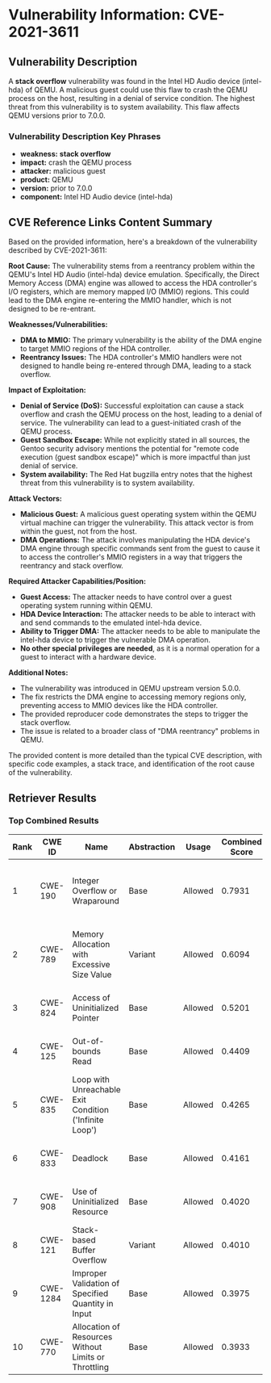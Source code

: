 # Vulnerability Information: CVE-2021-3611

## Vulnerability Description
A **stack overflow** vulnerability was found in the Intel HD Audio device (intel-hda) of QEMU. A malicious guest could use this flaw to crash the QEMU process on the host, resulting in a denial of service condition. The highest threat from this vulnerability is to system availability. This flaw affects QEMU versions prior to 7.0.0.

### Vulnerability Description Key Phrases
- **weakness:** **stack overflow**
- **impact:** crash the QEMU process
- **attacker:** malicious guest
- **product:** QEMU
- **version:** prior to 7.0.0
- **component:** Intel HD Audio device (intel-hda)

## CVE Reference Links Content Summary
Based on the provided information, here's a breakdown of the vulnerability described by CVE-2021-3611:

**Root Cause:**
The vulnerability stems from a reentrancy problem within the QEMU's Intel HD Audio (intel-hda) device emulation. Specifically, the Direct Memory Access (DMA) engine was allowed to access the HDA controller's I/O registers, which are memory mapped I/O (MMIO) regions. This could lead to the DMA engine re-entering the MMIO handler, which is not designed to be re-entrant.

**Weaknesses/Vulnerabilities:**
- **DMA to MMIO:** The primary vulnerability is the ability of the DMA engine to target MMIO regions of the HDA controller.
- **Reentrancy Issues:** The HDA controller's MMIO handlers were not designed to handle being re-entered through DMA, leading to a stack overflow.

**Impact of Exploitation:**
- **Denial of Service (DoS):** Successful exploitation can cause a stack overflow and crash the QEMU process on the host, leading to a denial of service. The vulnerability can lead to a guest-initiated crash of the QEMU process.
- **Guest Sandbox Escape:** While not explicitly stated in all sources, the Gentoo security advisory mentions the potential for "remote code execution (guest sandbox escape)" which is more impactful than just denial of service.
- **System availability:** The Red Hat bugzilla entry notes that the highest threat from this vulnerability is to system availability.

**Attack Vectors:**
- **Malicious Guest:** A malicious guest operating system within the QEMU virtual machine can trigger the vulnerability. This attack vector is from within the guest, not from the host.
- **DMA Operations:** The attack involves manipulating the HDA device's DMA engine through specific commands sent from the guest to cause it to access the controller's MMIO registers in a way that triggers the reentrancy and stack overflow.

**Required Attacker Capabilities/Position:**
- **Guest Access:** The attacker needs to have control over a guest operating system running within QEMU.
- **HDA Device Interaction:** The attacker needs to be able to interact with and send commands to the emulated intel-hda device.
- **Ability to Trigger DMA:** The attacker needs to be able to manipulate the intel-hda device to trigger the vulnerable DMA operation.
- **No other special privileges are needed**, as it is a normal operation for a guest to interact with a hardware device.

**Additional Notes:**
- The vulnerability was introduced in QEMU upstream version 5.0.0.
- The fix restricts the DMA engine to accessing memory regions only, preventing access to MMIO devices like the HDA controller.
- The provided reproducer code demonstrates the steps to trigger the stack overflow.
- The issue is related to a broader class of "DMA reentrancy" problems in QEMU.

The provided content is more detailed than the typical CVE description, with specific code examples, a stack trace, and identification of the root cause of the vulnerability.

## Retriever Results

### Top Combined Results

| Rank | CWE ID | Name | Abstraction | Usage | Combined Score | Retrievers | Individual Scores |
|------|--------|------|-------------|-------|---------------|------------|-------------------|
| 1 | CWE-190 | Integer Overflow or Wraparound | Base | Allowed | 0.7931 | dense, sparse, graph | dense: 0.539, sparse: 0.290, graph: 1.000 |
| 2 | CWE-789 | Memory Allocation with Excessive Size Value | Variant | Allowed | 0.6094 | dense, sparse, graph | dense: 0.488, sparse: 0.301, graph: 0.682 |
| 3 | CWE-824 | Access of Uninitialized Pointer | Base | Allowed | 0.5201 | sparse, graph | sparse: 0.284, graph: 1.000 |
| 4 | CWE-125 | Out-of-bounds Read | Base | Allowed | 0.4409 | sparse, graph | sparse: 0.306, graph: 0.744 |
| 5 | CWE-835 | Loop with Unreachable Exit Condition ('Infinite Loop') | Base | Allowed | 0.4265 | dense, sparse | dense: 0.496, sparse: 0.311 |
| 6 | CWE-833 | Deadlock | Base | Allowed | 0.4161 | dense, sparse | dense: 0.495, sparse: 0.295 |
| 7 | CWE-908 | Use of Uninitialized Resource | Base | Allowed | 0.4020 | dense, sparse | dense: 0.513, sparse: 0.254 |
| 8 | CWE-121 | Stack-based Buffer Overflow | Variant | Allowed | 0.4010 | dense, sparse | dense: 0.526, sparse: 0.299 |
| 9 | CWE-1284 | Improper Validation of Specified Quantity in Input | Base | Allowed | 0.3975 | dense, sparse | dense: 0.486, sparse: 0.270 |
| 10 | CWE-770 | Allocation of Resources Without Limits or Throttling | Base | Allowed | 0.3933 | dense, sparse | dense: 0.484, sparse: 0.264 |

